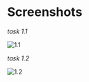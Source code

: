 # Screenshots
*task 1.1*


![1.1](https://imageshack.com/i/pnPvlfvZp)

*task 1.2*

![1.2](https://imgur.com/a/vISfPD8)
